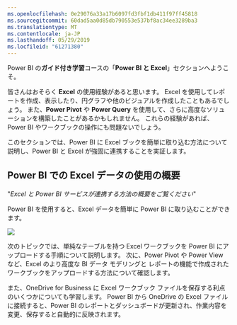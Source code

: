 ```yaml
---
ms.openlocfilehash: 0e29076a33a17b6097fd3fbf1db411f97ff45818
ms.sourcegitcommit: 60dad5aa0d85db790553e537bf8ac34ee3289ba3
ms.translationtype: MT
ms.contentlocale: ja-JP
ms.lasthandoff: 05/29/2019
ms.locfileid: "61271380"
---
```

Power BI の**ガイド付き学習**コースの「**Power BI と Excel**」セクションへようこそ。

皆さんはおそらく **Excel** の使用経験があると思います。 Excel を使用してレポートを作成、表示したり、円グラフや他のビジュアルを作成したこともあるでしょう。 また、**Power Pivot** や **Power Query** を使用して、さらに高度なソリューションを構築したことがあるかもしれません。 これらの経験があれば、Power BI やワークブックの操作にも問題ないでしょう。

このセクションでは、Power BI に Excel ブックを簡単に取り込む方法について説明し、Power BI と Excel が強固に連携することを実証します。

## <a name="introduction-to-using-excel-data-in-power-bi"></a>Power BI での Excel データの使用の概要
"*Excel と Power BI サービスが連携する方法の概要をご覧ください*"

Power BI を使用すると、Excel データを簡単に Power BI に取り込むことができます。

![](media/5-1-intro-excel-data/5-1_1.png)

次のトピックでは、単純なテーブルを持つ Excel ワークブックを Power BI にアップロードする手順について説明します。 次に、Power Pivot や Power View など、Excel のより高度な BI データ モデリングと レポートの機能で作成されたワークブックをアップロードする方法について確認します。

また、OneDrive for Business に Excel ワークブック ファイルを保存する利点のいくつかについても学習します。 Power BI から OneDrive の Excel ファイルに接続すると、Power BI のレポートとダッシュボードが更新され、作業内容を変更、保存すると自動的に反映されます。


